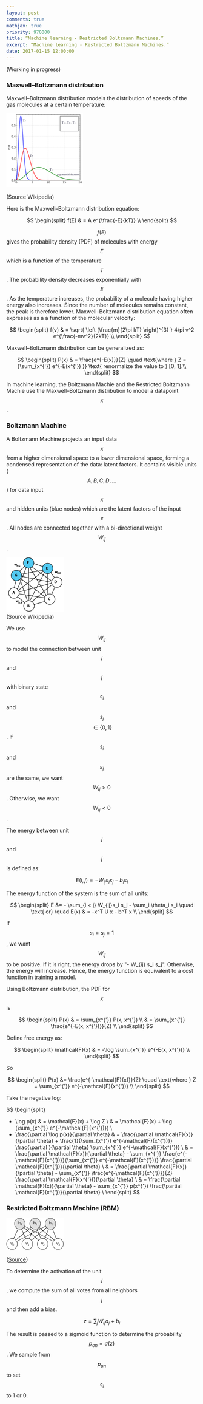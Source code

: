 ```yaml
---
layout: post
comments: true
mathjax: true
priority: 970000
title: “Machine learning - Restricted Boltzmann Machines.”
excerpt: “Machine learning - Restricted Boltzmann Machines.”
date: 2017-01-15 12:00:00
---
```


(Working in progress)

### Maxwell–Boltzmann distribution

Maxwell–Boltzmann distribution models the distribution of speeds of the gas molecules at a certain temperature:

<div class="imgcap">
<img src="/assets/know/bolt.png" style="border:none;width:40%">
</div>

(Source Wikipedia)

Here is the Maxwell–Boltzmann distribution equation: 

$$
\begin{split}
f(E) & = A e^{\frac{-E}{kT}} \\
\end{split}
$$

$$f(E)$$ gives the probability density (PDF) of molecules with energy $$E$$ which is a function of the temperature $$T$$. The probability density decreases exponentially with $$E$$. As the temperature increases, the probability of a molecule having higher energy also increases. Since the number of molecules remains constant, the peak is therefore lower. Maxwell–Boltzmann distribution equation often expresses as a a function of the molecular velocity:

$$
\begin{split}
f(v) & = \sqrt{ \left (\frac{m}{2\pi kT} \right)^{3}  } 4\pi v^2  e^{\frac{-mv^2}{2kT}}  \\
\end{split}
$$

Maxwell–Boltzmann distribution can be generalized as:

$$
\begin{split}
P(x) & = \frac{e^{-E(x)}}{Z}  \quad \text{where } Z = {\sum_{x^{'}} e^{-E(x^{'}) }}  \text{ renormalize the value to } [0, 1].\\
\end{split}
$$

In machine learning, the Boltzmann Machie and the Restricted Boltzmann Machie use the Maxwell–Boltzmann distribution to model a datapoint $$x$$. 

### Boltzmann Machine

A Boltzmann Machine projects an input data $$x$$ from a higher dimensional space to a lower dimensional space, forming a condensed representation of the data: latent factors. It contains visible units ($$A, B, C, D, \dots$$) for data input $$x$$ and hidden units (blue nodes) which are the latent factors of the input $$x$$. All nodes are connected together with a bi-directional weight $$W_{ij}$$. 

<div class="imgcap">
<img src="/assets/know/bolt2.png" style="border:none;width:30%">
</div>
(Source Wikipedia)

We use $$ W_{ij} $$ to model the connection between unit $$i$$ and $$j$$ with binary state $$s_i$$ and $$s_j$$ $$ \in \{0, 1\}$$. If $$s_i$$ and $$s_j$$ are the same, we want $$W_{ij}>0$$. Otherwise, we want $$W_{ij}<0$$. 

The energy between unit $$i$$ and $$j$$ is defined as:

$$
E(i, j) = - W_{ij} s_i s_j - b_i s_i
$$

The energy function of the system is the sum of all units:

$$
\begin{split}
E &= - \sum_{i < j} W_{ij}s_i s_j - \sum_i \theta_i s_i  \quad \text{ or} \quad E(x) & = -x^T U x - b^T x \\
\end{split}
$$

If $$s_i=s_j=1$$, we want $$W_{ij}$$ to be positive. If it is right, the energy drops by "- W_{ij} s_i s_j". Otherwise, the energy will increase. Hence, the energy function is equivalent to a cost function in training a model.

Using Boltzmann distribution, the PDF for $$x$$ is 

$$
\begin{split}
P(x) & = \sum_{x^{'}} P(x, x^{'}) \\
 & = \sum_{x^{'}} \frac{e^{-E(x, x^{'})}}{Z} \\
\end{split}
$$

Define free energy as:

$$
\begin{split}
\mathcal{F}(x) & = -\log \sum_{x^{'}} e^{-E(x, x^{'})} \\
\end{split}
$$

So

$$
\begin{split}
P(x) &= \frac{e^{-\mathcal{F}(x)}}{Z} \quad \text{where } Z = \sum_{x^{'}} e^{-\mathcal{F}(x^{'})} \\
\end{split}
$$

Take the negative log:

$$
\begin{split}
- \log p(x) & = \mathcal{F}(x) + \log Z \\
& = \mathcal{F}(x) + \log (\sum_{x^{'}} e^{-\mathcal{F}(x^{'})})  \\
- \frac{\partial \log p(x)}{\partial \theta} & = \frac{\partial \mathcal{F}(x)}{\partial \theta} + \frac{1}{\sum_{x^{'}} e^{-\mathcal{F}(x^{'})}} \frac{\partial  }{\partial \theta} \sum_{x^{'}} e^{-\mathcal{F}(x^{'})} \\
 & = \frac{\partial \mathcal{F}(x)}{\partial \theta}  - \sum_{x^{'}} \frac{e^{-\mathcal{F}(x^{'})}}{\sum_{x^{'}} e^{-\mathcal{F}(x^{'})}}  \frac{\partial \mathcal{F}(x^{'})}{\partial \theta}  \\
 & = \frac{\partial \mathcal{F}(x)}{\partial \theta}  - \sum_{x^{'}} \frac{e^{-\mathcal{F}(x^{'})}}{Z}  \frac{\partial \mathcal{F}(x^{'})}{\partial \theta}  \\
& = \frac{\partial \mathcal{F}(x)}{\partial \theta} - \sum_{x^{'}} p(x^{'}) \frac{\partial \mathcal{F}(x^{'})}{\partial \theta} \\
\end{split}
$$

### Restricted Boltzmann Machine (RBM)

<div class="imgcap">
<img src="/assets/know/bolt3.png" style="border:none;width:30%">
</div>

([Source](http://deeplearning.net/tutorial/rbm.html))


To determine the activation of the unit $$i$$, we compute the sum of all votes from all neighbors $$j$$ and then add a bias. 

$$z = \sum_j W_{ij} a_j + b_i$$

The result is passed to a sigmoid function to determine the probability $$p_{on} = \sigma(z)$$. We sample from $$p_{on}$$ to set $$s_i$$ to 1 or 0.  


